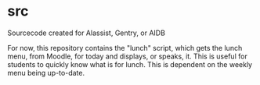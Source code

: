 # src
Sourcecode created for Alassist, Gentry, or AIDB

For now, this repository contains the "lunch" script, which gets the lunch menu,
from Moodle, for today and displays, or speaks, it. This is useful for students to quickly
know what is for lunch. This is dependent on the weekly menu being up-to-date.